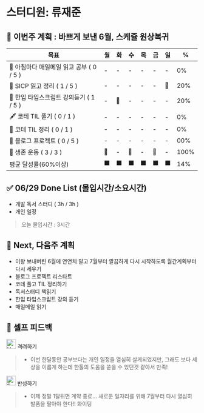 # 스터디원: 류재준

## 🚀 이번주 계획 : 바쁘게 보낸 6월, 스케쥴 원상복귀

| 목표                            | 월   | 화   | 수   | 목   | 금   | 일   | %   |
| ------------------------------- | --- | --- | --- | --- | --- | --- | --- |
| 📰 아침마다 매일메일 읽고 공부 ( 0 / 5 ) |-|-|-|-|-|-| 0% |
| 📖 SICP 읽고 정리 ( 1 / 5 ) |-|-|-|-|-|🌠| 20% |
| 📌 한입 타입스크립트 강의듣기 ( 1 / 5 ) |-|🌠|-|-|-|-| 20% |
| 🖋️ 코테 TIL 풀기 ( 0 / 1 ) |-|-|-|-|-|-| 0% |
| 🧵 코테 TIL 정리 ( 0 / 1 ) |-|-|-|-|-|-| 0% |
| 👀 블로그 프로젝트 ( 0 / 5 ) |-|-|-|-|-|-| 00% |
| 💪 생존 운동 ( 3 / 3 )               |🌠|-|🌠|-|🌠|-| 100% |
| 평균 달성률(60%이상)      |⬛|⬛|⬛|⬛|⬛|⬛|  14% |

## ✅ 06/29 Done List (몰입시간/소요시간) 
- 개발 독서 스터디 ( 3h / 3h )
- 개인 일정
> 오늘 몰입시간 : 3시간

## 🌱 Next, 다음주 계획
- 이왕 보내버린 6월에 연연치 말고 7월부터 깔끔하게 다시 시작하도록 월간계획부터 다시 세우기
- 블로그 프로젝트 리스타트
- 코테 풀고 TIL 정리하기
- 독서스터디 책읽기
- 한입 타입스크립트 강의 듣기
- 매일메일 읽기


## 🎉 셀프 피드백

<img src="https://raw.githubusercontent.com/Tarikul-Islam-Anik/Animated-Fluent-Emojis/master/Emojis/Smilies/Hugging%20Face.png" alt="Hugging Face" width="25" height="25"> 격려하기</img>

> - 이번 한달동안 공부보다는 개인 일정을 열심히 살게되었지만, 그래도 보다 세상을 이롭게 하는데 한톨의 도움을 쏟을 수 있던것 같아서 만족!

<img src="https://raw.githubusercontent.com/Tarikul-Islam-Anik/Animated-Fluent-Emojis/master/Emojis/Smilies/Face%20with%20Monocle.png" alt="Face with Monocle" width="25" height="25"> 반성하기</img>

> - 이제 정말 1달뒤면 계약 종료... 새로운 일자리를 위해 7월부터 다시 열심히 발품을 팔아야 한다!! 화이팅
